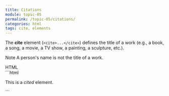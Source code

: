 ```yaml
---
title: Citations
module: topic-05
permalink: /topic-05/citations/
categories: html
tags: cite, elements
---
```


<div class="divider-heading"></div>

The **cite** element (`<cite>...</cite>`) defines the title of a work (e.g., a book, a song, a movie, a TV show, a painting, a sculpture, etc.).

<span class="label label-info">Note</span> A person's name is not the title of a work.


<div class="code-heading">
  <span class="html">HTML</span>
</div>
```html
<p>This is a <cite>cited</cite> element.</p>
```


<div class="external-embed">
  <p data-height="400" data-theme-id="30567" data-slug-hash="xxVyRpZ" data-default-tab="html,result" data-user="michaelcassens" data-pen-title="Semantic HTML, Cite" class="codepen"></p>
</div>

